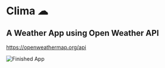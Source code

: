 # Clima ☁


## A Weather App using Open Weather API
https://openweathermap.org/api

![Finished App](https://github.com/aditya083-etce/Clima/blob/main/demo.gif)
